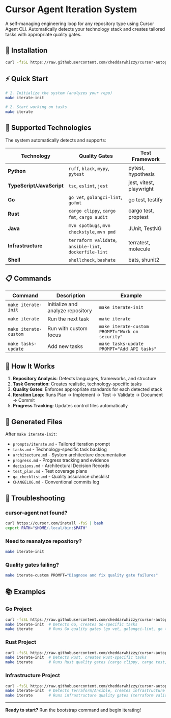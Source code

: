 # Cursor Agent Iteration System

A self-managing engineering loop for any repository type using Cursor Agent CLI. Automatically detects your technology stack and creates tailored tasks with appropriate quality gates.

## 🚀 Installation

```bash
curl -fsSL https://raw.githubusercontent.com/cheddarwhizzy/cursor-autopilot/main/cursor-agent-iteration/bootstrap.sh | bash
```

## ⚡ Quick Start

```bash
# 1. Initialize the system (analyzes your repo)
make iterate-init

# 2. Start working on tasks
make iterate
```

## 🔧 Supported Technologies

The system automatically detects and supports:

| Technology | Quality Gates | Test Framework |
|------------|---------------|----------------|
| **Python** | `ruff`, `black`, `mypy`, `pytest` | pytest, hypothesis |
| **TypeScript/JavaScript** | `tsc`, `eslint`, `jest` | jest, vitest, playwright |
| **Go** | `go vet`, `golangci-lint`, `gofmt` | go test, testify |
| **Rust** | `cargo clippy`, `cargo fmt`, `cargo audit` | cargo test, proptest |
| **Java** | `mvn spotbugs`, `mvn checkstyle`, `mvn pmd` | JUnit, TestNG |
| **Infrastructure** | `terraform validate`, `ansible-lint`, `dockerfile-lint` | terratest, molecule |
| **Shell** | `shellcheck`, `bashate` | bats, shunit2 |

## 📋 Commands

| Command | Description | Example |
|---------|-------------|---------|
| `make iterate-init` | Initialize and analyze repository | `make iterate-init` |
| `make iterate` | Run the next task | `make iterate` |
| `make iterate-custom` | Run with custom focus | `make iterate-custom PROMPT="Work on security"` |
| `make tasks-update` | Add new tasks | `make tasks-update PROMPT="Add API tasks"` |

## 🎯 How It Works

1. **Repository Analysis**: Detects languages, frameworks, and structure
2. **Task Generation**: Creates realistic, technology-specific tasks
3. **Quality Gates**: Enforces appropriate standards for each detected stack
4. **Iteration Loop**: Runs Plan → Implement → Test → Validate → Document → Commit
5. **Progress Tracking**: Updates control files automatically

## 📁 Generated Files

After `make iterate-init`:
- `prompts/iterate.md` - Tailored iteration prompt
- `tasks.md` - Technology-specific task backlog
- `architecture.md` - System architecture documentation
- `progress.md` - Progress tracking and evidence
- `decisions.md` - Architectural Decision Records
- `test_plan.md` - Test coverage plans
- `qa_checklist.md` - Quality assurance checklist
- `CHANGELOG.md` - Conventional commits log

## 🚨 Troubleshooting

### cursor-agent not found?
```bash
curl https://cursor.com/install -fsS | bash
export PATH="$HOME/.local/bin:$PATH"
```

### Need to reanalyze repository?
```bash
make iterate-init
```

### Quality gates failing?
```bash
make iterate-custom PROMPT="Diagnose and fix quality gate failures"
```

## 📚 Examples

### Go Project
```bash
curl -fsSL https://raw.githubusercontent.com/cheddarwhizzy/cursor-autopilot/main/cursor-agent-iteration/bootstrap.sh | bash
make iterate-init  # Detects Go, creates Go-specific tasks
make iterate       # Runs Go quality gates (go vet, golangci-lint, go test)
```

### Rust Project
```bash
curl -fsSL https://raw.githubusercontent.com/cheddarwhizzy/cursor-autopilot/main/cursor-agent-iteration/bootstrap.sh | bash
make iterate-init  # Detects Rust, creates Rust-specific tasks
make iterate       # Runs Rust quality gates (cargo clippy, cargo test, cargo fmt)
```

### Infrastructure Project
```bash
curl -fsSL https://raw.githubusercontent.com/cheddarwhizzy/cursor-autopilot/main/cursor-agent-iteration/bootstrap.sh | bash
make iterate-init  # Detects Terraform/Ansible, creates infrastructure tasks
make iterate       # Runs infrastructure quality gates (terraform validate, ansible-lint)
```

---

**Ready to start?** Run the bootstrap command and begin iterating!

